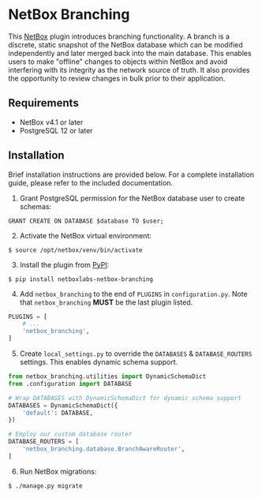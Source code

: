 # NetBox Branching

This [NetBox](http://netboxlabs.com/oss/netbox/) plugin introduces branching functionality. A branch is a discrete, static snapshot of the NetBox database which can be modified independently and later merged back into the main database. This enables users to make "offline" changes to objects within NetBox and avoid interfering with its integrity as the network source of truth. It also provides the opportunity to review changes in bulk prior to their application.

## Requirements

* NetBox v4.1 or later
* PostgreSQL 12 or later

## Installation

Brief installation instructions are provided below. For a complete installation guide, please refer to the included documentation.

1. Grant PostgreSQL permission for the NetBox database user to create schemas:

```postgresql
GRANT CREATE ON DATABASE $database TO $user;
```

2. Activate the NetBox virtual environment:

```
$ source /opt/netbox/venv/bin/activate
```

3. Install the plugin from [PyPI](https://pypi.org/project/netboxlabs-netbox-branching/):

```
$ pip install netboxlabs-netbox-branching
```

4. Add `netbox_branching` to the end of `PLUGINS` in `configuration.py`. Note that `netbox_branching` **MUST** be the last plugin listed.

```python
PLUGINS = [
    # ...
    'netbox_branching',
]
```

5. Create `local_settings.py` to override the `DATABASES` & `DATABASE_ROUTERS` settings. This enables dynamic schema support.

```python
from netbox_branching.utilities import DynamicSchemaDict
from .configuration import DATABASE

# Wrap DATABASES with DynamicSchemaDict for dynamic schema support
DATABASES = DynamicSchemaDict({
    'default': DATABASE,
})

# Employ our custom database router
DATABASE_ROUTERS = [
    'netbox_branching.database.BranchAwareRouter',
]
```

6. Run NetBox migrations:

```
$ ./manage.py migrate
```

